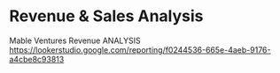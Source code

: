 # Revenue & Sales Analysis
Mable Ventures Revenue ANALYSIS
https://lookerstudio.google.com/reporting/f0244536-665e-4aeb-9176-a4cbe8c93813

